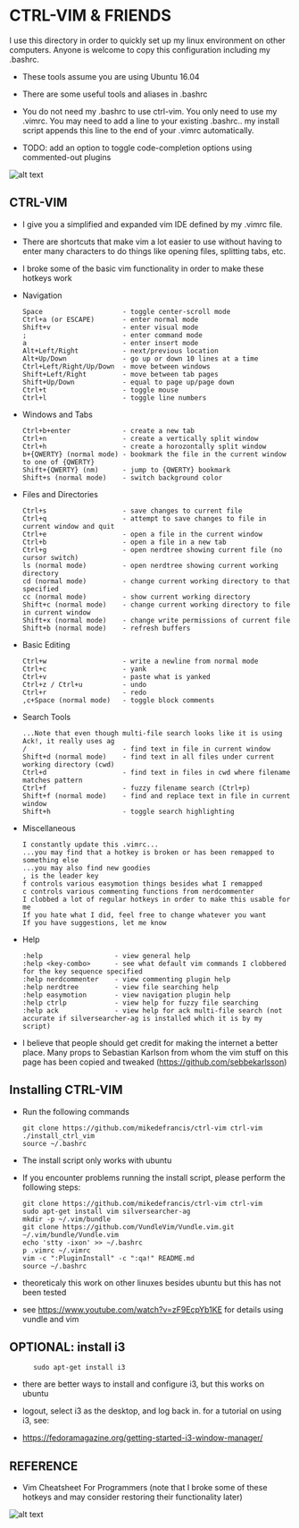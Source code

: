 # CTRL-VIM & FRIENDS

I use this directory in order to quickly set up my linux environment on other computers. Anyone is welcome to copy this configuration including my .bashrc.

* These tools assume you are using Ubuntu 16.04

* There are some useful tools and aliases in .bashrc

* You do not need my .bashrc to use ctrl-vim. You only need to use my .vimrc. You may need to add a line to your existing .bashrc.. my install script appends this line to the end of your .vimrc automatically.

* TODO: add an option to toggle code-completion options using commented-out plugins

![alt text](https://encrypted-tbn0.gstatic.com/images?q=tbn:ANd9GcSP_T4R2Mnc8ja4jZ5pIBk0jlk7enzbcN3VeAFO52-QA3UpABlx)

## CTRL-VIM
* I give you a simplified and expanded vim IDE defined by my .vimrc file. 
* There are shortcuts that make vim a lot easier to use without having to enter many characters to do things like opening files, splitting tabs, etc.
* I broke some of the basic vim functionality in order to make these hotkeys work

* Navigation

      Space                    - toggle center-scroll mode
      Ctrl+a (or ESCAPE)       - enter normal mode
      Shift+v                  - enter visual mode
      ;                        - enter command mode
      a                        - enter insert mode
      Alt+Left/Right           - next/previous location
      Alt+Up/Down              - go up or down 10 lines at a time
      Ctrl+Left/Right/Up/Down  - move between windows
      Shift+Left/Right         - move between tab pages
      Shift+Up/Down            - equal to page up/page down
      Ctrl+t                   - toggle mouse 
      Ctrl+l                   - toggle line numbers

* Windows and Tabs

      Ctrl+b+enter             - create a new tab
      Ctrl+n                   - create a vertically split window
      Ctrl+h                   - create a horozontally split window
      b+{QWERTY} (normal mode) - bookmark the file in the current window to one of {QWERTY}
      Shift+{QWERTY} (nm)      - jump to {QWERTY} bookmark
      Shift+s (normal mode)    - switch background color

* Files and Directories

      Ctrl+s                   - save changes to current file
      Ctrl+q                   - attempt to save changes to file in current window and quit
      Ctrl+e                   - open a file in the current window
      Ctrl+b                   - open a file in a new tab
      Ctrl+g                   - open nerdtree showing current file (no cursor switch)
      ls (normal mode)         - open nerdtree showing current working directory
      cd (normal mode)         - change current working directory to that specified
      cc (normal mode)         - show current working directory
      Shift+c (normal mode)    - change current working directory to file in current window   
      Shift+x (normal mode)    - change write permissions of current file
      Shift+b (normal mode)    - refresh buffers


* Basic Editing

      Ctrl+w                   - write a newline from normal mode
      Ctrl+c                   - yank
      Ctrl+v                   - paste what is yanked
      Ctrl+z / Ctrl+u          - undo
      Ctrl+r                   - redo
      ,c+Space (normal mode)   - toggle block comments
  
* Search Tools

      ...Note that even though multi-file search looks like it is using Ack!, it really uses ag
      /                        - find text in file in current window
      Shift+d (normal mode)    - find text in all files under current working directory (cwd)
      Ctrl+d                   - find text in files in cwd where filename matches pattern 
      Ctrl+f                   - fuzzy filename search (Ctrl+p)
      Shift+f (normal mode)    - find and replace text in file in current window
      Shift+h                  - toggle search highlighting
    

* Miscellaneous
    
      I constantly update this .vimrc...
      ...you may find that a hotkey is broken or has been remapped to something else
      ...you may also find new goodies
      , is the leader key
      f controls various easymotion things besides what I remapped
      c controls various commenting functions from nerdcommenter
      I clobbed a lot of regular hotkeys in order to make this usable for me
      If you hate what I did, feel free to change whatever you want
      If you have suggestions, let me know

* Help
     
      :help                  - view general help
      :help <key-combo>      - see what default vim commands I clobbered for the key sequence specified
      :help nerdcommenter    - view commenting plugin help
      :help nerdtree         - view file searching help
      :help easymotion       - view navigation plugin help
      :help ctrlp            - view help for fuzzy file searching
      :help ack              - view help for ack multi-file search (not accurate if silversearcher-ag is installed which it is by my script)

* I believe that people should get credit for making the internet a better place. Many props to Sebastian Karlson from whom the vim stuff on this page has been copied and tweaked (https://github.com/sebbekarlsson)

## Installing CTRL-VIM

* Run the following commands

      git clone https://github.com/mikedefrancis/ctrl-vim ctrl-vim
      ./install_ctrl_vim
      source ~/.bashrc

* The install script only works with ubuntu

* If you encounter problems running the install script, please perform the following steps:
      
      git clone https://github.com/mikedefrancis/ctrl-vim ctrl-vim
      sudo apt-get install vim silversearcher-ag
      mkdir -p ~/.vim/bundle
      git clone https://github.com/VundleVim/Vundle.vim.git ~/.vim/bundle/Vundle.vim
      echo 'stty -ixon' >> ~/.bashrc
      p .vimrc ~/.vimrc
      vim -c ":PluginInstall" -c ":qa!" README.md
      source ~/.bashrc
      

* theoreticaly this work on other linuxes besides ubuntu but this has not been tested

* see https://www.youtube.com/watch?v=zF9EcpYb1KE for details using vundle and vim

## OPTIONAL: install i3

          sudo apt-get install i3

* there are better ways to install and configure i3, but this works on ubuntu

* logout, select i3 as the desktop, and log back in. for a tutorial on using i3, see:

* https://fedoramagazine.org/getting-started-i3-window-manager/


## REFERENCE

* Vim Cheatsheet For Programmers (note that I broke some of these hotkeys and may consider restoring their functionality later)

![alt text](http://michael.peopleofhonoronly.com/vim/vim_cheat_sheet_for_programmers_screen.png)


